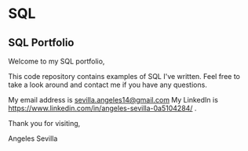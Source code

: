 # SQL
## SQL Portfolio

Welcome to my SQL portfolio,

This code repository contains examples of SQL I've written. 
Feel free to take a look around and contact me if you have any questions.

My email address is sevilla.angeles14@gmail.com
My LinkedIn is https://www.linkedin.com/in/angeles-sevilla-0a5104284/ .

Thank you for visiting,

Angeles Sevilla
